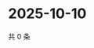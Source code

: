 # 2025-10-10

共 0 条

<!-- BEGIN ZHIHUVIDEO -->
<!-- 最后更新时间 Fri Oct 10 2025 03:09:24 GMT+0800 (China Standard Time) -->

<!-- END ZHIHUVIDEO -->
